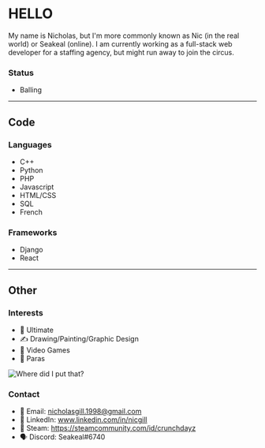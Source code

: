 # HELLO

My name is Nicholas, but I'm more commonly known as Nic (in the real world) or Seakeal (online). I am currently working as a full-stack web developer for a staffing agency, but might run away to join the circus.

### Status
- Balling
---
## Code
### Languages
- C++
- Python
- PHP
- Javascript
- HTML/CSS
- SQL
- French

### Frameworks
- Django
- React
---
## Other
### Interests
- 🥏 Ultimate
- ✍️ Drawing/Painting/Graphic Design
- 🧙 Video Games
- 🍄 Paras

![Where did I put that?](god.webp)
  
### Contact
- 📧 Email: nicholasgill.1998@gmail.com
- 💼 LinkedIn: www.linkedin.com/in/nicgill
- 🚂 Steam: https://steamcommunity.com/id/crunchdayz
- 🗣️ Discord: Seakeal#6740
